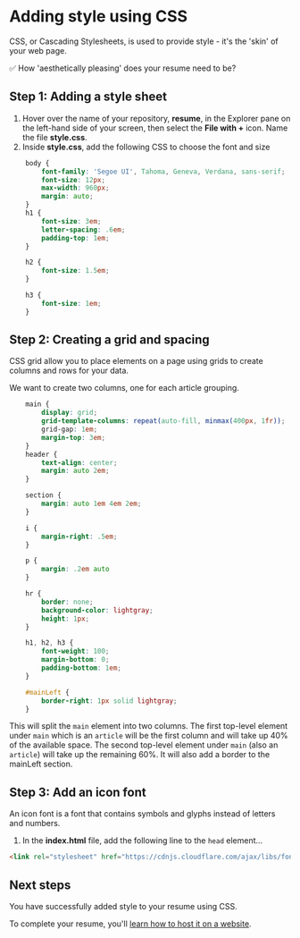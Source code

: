 # Adding style using CSS

CSS, or Cascading Stylesheets, is used to provide style - it's the 'skin' of your web page.

✅ How 'aesthetically pleasing' does your resume need to be?

## Step 1: Adding a style sheet

1. Hover over the name of your repository, **resume**, in the Explorer pane on the left-hand side of your screen, then select the **File with +** icon. Name the file **style.css**.
1. Inside **style.css**, add the following CSS to choose the font and size

```css
    body {
        font-family: 'Segoe UI', Tahoma, Geneva, Verdana, sans-serif;
        font-size: 12px;
        max-width: 960px;
        margin: auto;
    }
    h1 {
        font-size: 3em;
        letter-spacing: .6em;
        padding-top: 1em;
    }

    h2 {
        font-size: 1.5em;
    }

    h3 {
        font-size: 1em;
    }

```

## Step 2: Creating a grid and spacing

CSS grid allow you to place elements on a page using grids to create columns and rows for your data.

We want to create two columns, one for each article grouping.

```css
    main { 
        display: grid;
        grid-template-columns: repeat(auto-fill, minmax(400px, 1fr));
        grid-gap: 1em;
        margin-top: 3em;
    }
    header {
        text-align: center;
        margin: auto 2em;
    }

    section {
        margin: auto 1em 4em 2em;
    }

    i {
        margin-right: .5em;
    }

    p {
        margin: .2em auto
    }

    hr {
        border: none;
        background-color: lightgray;
        height: 1px;
    }

    h1, h2, h3 {
        font-weight: 100;
        margin-bottom: 0;
        padding-bottom: 1em;
    }

    #mainLeft {
        border-right: 1px solid lightgray;
    }
```

This will split the `main` element into two columns. The first top-level element under `main` which is an `article` will be the first column and will take up 40% of the available space. The second top-level element under `main` (also an `article`) will take up the remaining 60%. It will also add a border to the mainLeft section.

## Step 3: Add an icon font

An icon font is a font that contains symbols and glyphs instead of letters and numbers. 

1. In the **index.html** file, add the following line to the `head` element...

```html
<link rel="stylesheet" href="https://cdnjs.cloudflare.com/ajax/libs/font-awesome/5.15.4/css/all.min.css">
```

## Next steps

You have successfully added style to your resume using CSS. 

To complete your resume, you'll [learn how to host it on a website](./4-creating-website.md).

